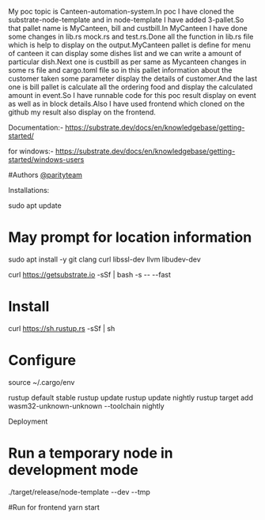 My poc topic is Canteen-automation-system.In poc I have cloned the substrate-node-template and in node-template I have added 3-pallet.So that pallet name is MyCanteen, bill and custbill.In MyCanteen I have done some changes in lib.rs mock.rs and test.rs.Done all the function in lib.rs file which is help to display on the output.MyCanteen pallet is define for menu of canteen it can display some dishes list and we can write a amount of particular dish.Next one is custbill as per same as Mycanteen changes in some rs file and cargo.toml file so in this pallet information about the customer taken some parameter display the details of customer.And the last one is bill pallet is calculate all the ordering food and display the calculated amount in event.So I have runnable code for this poc result display on event as well as in block details.Also I have used frontend which cloned on the github my result also display on the frontend.

Documentation:-
https://substrate.dev/docs/en/knowledgebase/getting-started/

for windows:-
https://substrate.dev/docs/en/knowledgebase/getting-started/windows-users

#Authors
[@parityteam](https://substrate.dev/docs/en/tutorials/create-your-first-substrate-chain/)


Installations:

sudo apt update
# May prompt for location information
sudo apt install -y git clang curl libssl-dev llvm libudev-dev

curl https://getsubstrate.io -sSf | bash -s -- --fast

# Install
curl https://sh.rustup.rs -sSf | sh
# Configure
source ~/.cargo/env

rustup default stable
rustup update
rustup update nightly
rustup target add wasm32-unknown-unknown --toolchain nightly

Deployment
# Run a temporary node in development mode
./target/release/node-template --dev --tmp

#Run for frontend 
yarn start






